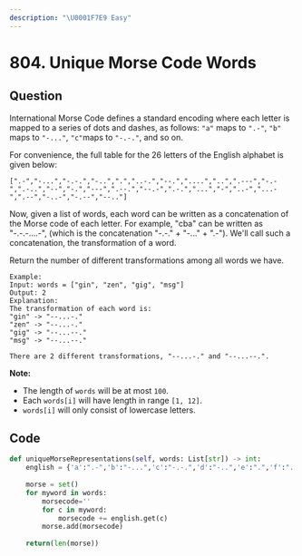```yaml
---
description: "\U0001F7E9 Easy"
---
```


# 804. Unique Morse Code Words

## Question

International Morse Code defines a standard encoding where each letter is mapped to a series of dots and dashes, as follows: `"a"` maps to `".-"`, `"b"` maps to `"-..."`, `"c"`maps to `"-.-."`, and so on.

For convenience, the full table for the 26 letters of the English alphabet is given below:

```text
[".-","-...","-.-.","-..",".","..-.","--.","....","..",".---","-.-",".-..","--","-.","---",".--.","--.-",".-.","...","-","..-","...-",".--","-..-","-.--","--.."]
```

Now, given a list of words, each word can be written as a concatenation of the Morse code of each letter. For example, "cba" can be written as "-.-.-....-", \(which is the concatenation "-.-." + "-..." + ".-"\). We'll call such a concatenation, the transformation of a word.

Return the number of different transformations among all words we have.

```text
Example:
Input: words = ["gin", "zen", "gig", "msg"]
Output: 2
Explanation: 
The transformation of each word is:
"gin" -> "--...-."
"zen" -> "--...-."
"gig" -> "--...--."
"msg" -> "--...--."

There are 2 different transformations, "--...-." and "--...--.".
```

**Note:**

* The length of `words` will be at most `100`.
* Each `words[i]` will have length in range `[1, 12]`.
* `words[i]` will only consist of lowercase letters.

## Code 

```python
def uniqueMorseRepresentations(self, words: List[str]) -> int:
    english = {'a':".-",'b':"-...",'c':"-.-.",'d':"-..",'e':".",'f':"..-.",'g':"--.",'h':"....",'i':"..",'j':".---",'k':"-.-",'l':".-..",'m':"--",'n':"-.",'o':"---",'p':".--.",'q':"--.-",'r':".-.",'s':"...",'t':"-",'u':"..-",'v':"...-",'w':".--",'x':"-..-",'y':"-.--",'z':"--.."}
    
    morse = set()
    for myword in words:
        morsecode=''
        for c in myword:
            morsecode += english.get(c)
        morse.add(morsecode)
    
    return(len(morse))
```


